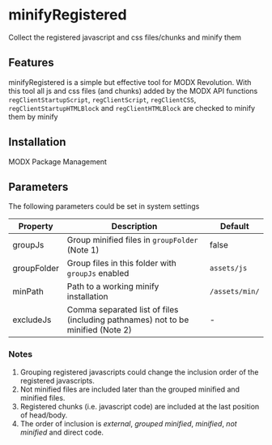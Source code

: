 # minifyRegistered

Collect the registered javascript and css files/chunks and minify them

## Features

minifyRegistered is a simple but effective tool for MODX Revolution. With this tool all js and css files (and chunks) added by the MODX API functions `regClientStartupScript`, `regClientScript`, `regClientCSS`, `regClientStartupHTMLBlock` and `regClientHTMLBlock` are checked to minify them by minify

## Installation

MODX Package Management

## Parameters

The following parameters could be set in system settings

Property    | Description                                                                     | Default
----------- | ------------------------------------------------------------------------------- | ---------------
groupJs     | Group minified files in `groupFolder` (Note 1)                                  | false
groupFolder | Group files in this folder with `groupJs` enabled                               | `assets/js`
minPath     | Path to a working minify installation                                           | `/assets/min/`
excludeJs   | Comma separated list of files (including pathnames) not to be minified (Note 2) | -

### Notes

1. Grouping registered javascripts could change the inclusion order of the registered javascripts.
2. Not minified files are included later than the grouped minified and minified files.
3. Registered chunks (i.e. javascript code) are included at the last position of head/body.
4. The order of inclusion is *external*, *grouped minified*, *minified*, *not minified* and direct code.
